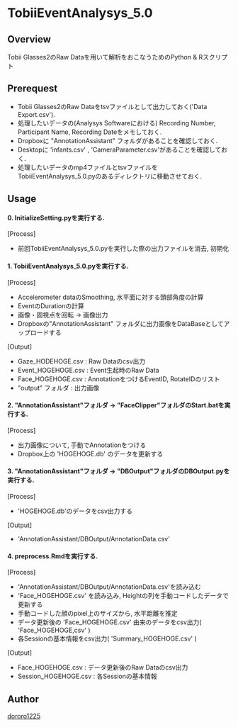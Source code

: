 TobiiEventAnalysys_5.0
====

## Overview
Tobii Glasses2のRaw Dataを用いて解析をおこなうためのPython & Rスクリプト

## Prerequest
- Tobii Glasses2のRaw Dataをtsvファイルとして出力しておく('Data Export.csv').
- 処理したいデータの(Analysys Softwareにおける) Recording Number, Participant Name, Recording Dateをメモしておく.
- Dropboxに "AnnotationAssistant" フォルダがあることを確認しておく.
- Desktopに 'infants.csv' , 'CameraParameter.csv'があることを確認しておく.
- 処理したいデータのmp4ファイルとtsvファイルをTobiiEventAnalysys_5.0.pyのあるディレクトリに移動させておく.

## Usage
#### 0. InitializeSetting.pyを実行する.
[Process]
- 前回TobiiEventAnalysys_5.0.pyを実行した際の出力ファイルを消去, 初期化

#### 1. TobiiEventAnalysys_5.0.pyを実行する.
[Process]
 - Accelerometer dataのSmoothing, 水平面に対する頭部角度の計算
 - EventのDurationの計算
 - 画像・固視点を回転 -> 画像出力
 - Dropboxの"AnnotationAssistant" フォルダに出力画像をDataBaseとしてアップロードする


 [Output]
  - Gaze_HODEHOGE.csv : Raw Dataのcsv出力
  - Event_HOGEHOGE.csv : Event生起時のRaw Data
  - Face_HOGEHOGE.csv : AnnotationをつけるEventID, RotateIDのリスト
  - "output" フォルダ : 出力画像


#### 2. "AnnotationAssistant"フォルダ → "FaceClipper"フォルダのStart.batを実行する.
[Process]
 - 出力画像について, 手動でAnnotationをつける
 - Dropbox上の 'HOGEHOGE.db' のデータを更新する


#### 3. "AnnotationAssistant"フォルダ → "DBOutput"フォルダのDBOutput.pyを実行する.
[Process]
 - 'HOGEHOGE.db'のデータをcsv出力する


 [Output]
 - 'AnnotationAssistant/DBOutput/AnnotationData.csv'

#### 4. preprocess.Rmdを実行する.
[Process]
 - 'AnnotationAssistant/DBOutput/AnnotationData.csv'を読み込む
 - 'Face_HOGEHOGE.csv' を読み込み, Heightの列を手動コードしたデータで更新する
 - 手動コードした顔のpixel上のサイズから, 水平距離を推定
 - データ更新後の 'Face_HOGEHOGE.csv' 由来のデータをcsv出力( 'Face_HOGEHOGE,csv' )
 - 各Sessionの基本情報をcsv出力( 'Summary_HOGEHOGE.csv' )

 [Output]
 - Face_HOGEHOGE.csv :  データ更新後のRaw Dataのcsv出力
 - Session_HOGEHOGE.csv    : 各Sessionの基本情報

## Author

[dororo1225](https://github.com/dororo1225)
